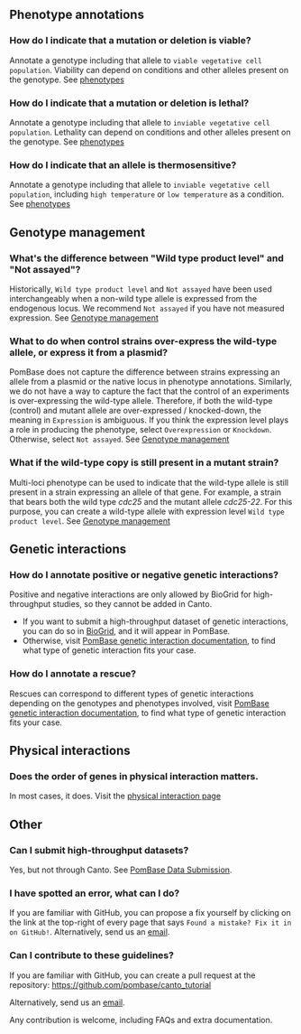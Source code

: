 
## Phenotype annotations

### How do I indicate that a mutation or deletion is viable?

Annotate a genotype including that allele to `viable vegetative cell population`. Viability can depend on conditions and other alleles present on the genotype. See [phenotypes](./phenotypes.md)

### How do I indicate that a mutation or deletion is lethal?

Annotate a genotype including that allele to `inviable vegetative cell population`. Lethality can depend on conditions and other alleles present on the genotype. See [phenotypes](./phenotypes.md)

### How do I indicate that an allele is thermosensitive?

Annotate a genotype including that allele to `inviable vegetative cell population`, including `high temperature` or `low temperature` as a condition. See [phenotypes](./phenotypes.md)

## Genotype management

### What's the difference between "Wild type product level" and "Not assayed"?

Historically, `Wild type product level` and `Not assayed` have been used interchangeably when a non-wild type allele is expressed from the endogenous locus. We recommend `Not assayed` if you have not measured expression. See [Genotype management](./genotype_management.md)

### What to do when control strains over-express the wild-type allele, or express it from a plasmid?

PomBase does not capture the difference between strains expressing an allele from a plasmid or the native locus in phenotype annotations.  Similarly, we do not have a way to capture the fact that the control of an experiments is over-expressing the wild-type allele. Therefore, if both the wild-type (control) and mutant allele are over-expressed / knocked-down, the meaning in `Expression` is ambiguous. If you think the expression level plays a role in producing the phenotype, select `Overexpression` or `Knockdown`. Otherwise, select `Not assayed`. See [Genotype management](./genotype_management.md)

### What if the wild-type copy is still present in a mutant strain?

Multi-loci phenotype can be used to indicate that the wild-type allele is still present in a strain expressing an allele of that gene. For example, a strain that bears both the wild type _cdc25_ and the mutant allele _cdc25-22_. For this purpose, you can create a wild-type allele with expression level `Wild type product level`. See [Genotype management](./genotype_management.md)

## Genetic interactions

### How do I annotate positive or negative genetic interactions?

Positive and negative interactions are only allowed by BioGrid for high-throughput studies, so they cannot be added in Canto.
* If you want to submit a high-throughput dataset of genetic interactions, you can do so in [BioGrid](https://wiki.thebiogrid.org/doku.php/contribute), and it will appear in PomBase.
* Otherwise, visit [PomBase genetic interaction documentation](https://www.pombase.org/documentation/genetic-and-physical-interactions), to find what type of genetic interaction fits your case.

### How do I annotate a rescue?

Rescues can correspond to different types of genetic interactions depending on the genotypes and phenotypes involved, visit [PomBase genetic interaction documentation](https://www.pombase.org/documentation/genetic-and-physical-interactions), to find what type of genetic interaction fits your case.

## Physical interactions

### Does the order of genes in physical interaction matters.

In most cases, it does. Visit the [physical interaction page](./physical_interaction.md)

## Other

### Can I submit high-throughput datasets?

Yes, but not through Canto. See [PomBase Data Submission](https://www.pombase.org/submit-data).

### I have spotted an error, what can I do?

If you are familiar with GitHub, you can propose a fix yourself by clicking on the link at the top-right of
every page that says `Found a mistake? Fix it in on GitHub!`. Alternatively, send us an [email](mailto:helpdesk@pombase.org).

### Can I contribute to these guidelines?

If you are familiar with GitHub, you can create a pull request at the repository: https://github.com/pombase/canto_tutorial

Alternatively, send us an [email](mailto:helpdesk@pombase.org).

Any contribution is welcome, including FAQs and extra documentation.
